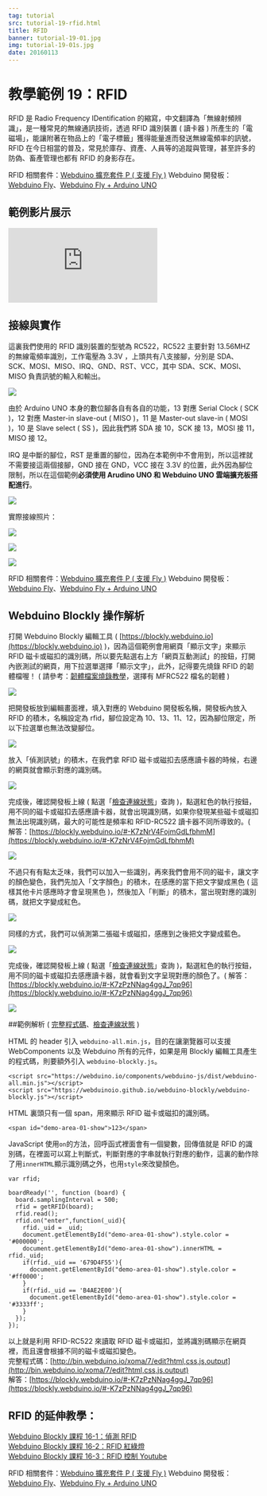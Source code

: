```yaml
---
tag: tutorial
src: tutorial-19-rfid.html
title: RFID
banner: tutorial-19-01.jpg
img: tutorial-19-01s.jpg
date: 20160113
---
```


<!-- @@master  = ../../_layout.html-->

<!-- @@block  =  meta-->

<title>教學範例 19：RFID :::: Webduino = Web × Arduino</title>

<meta name="description" content="RFID 是 Radio Frequency IDentification 的縮寫，中文翻譯為「無線射頻辨識」，是一種常見的無線通訊技術，透過 RFID 識別裝置 ( 讀卡器 ) 所產生的「電磁場」，能讓附著在物品上的「電子標籤」獲得能量進而發送無線電頻率的訊號，RFID 在今日相當的普及，常見於庫存、資產、人員等的追蹤與管理，甚至許多的防偽、畜產管理也都有 RFID 的身影存在。">

<meta itemprop="description" content="RFID 是 Radio Frequency IDentification 的縮寫，中文翻譯為「無線射頻辨識」，是一種常見的無線通訊技術，透過 RFID 識別裝置 ( 讀卡器 ) 所產生的「電磁場」，能讓附著在物品上的「電子標籤」獲得能量進而發送無線電頻率的訊號，RFID 在今日相當的普及，常見於庫存、資產、人員等的追蹤與管理，甚至許多的防偽、畜產管理也都有 RFID 的身影存在。">

<meta property="og:description" content="RFID 是 Radio Frequency IDentification 的縮寫，中文翻譯為「無線射頻辨識」，是一種常見的無線通訊技術，透過 RFID 識別裝置 ( 讀卡器 ) 所產生的「電磁場」，能讓附著在物品上的「電子標籤」獲得能量進而發送無線電頻率的訊號，RFID 在今日相當的普及，常見於庫存、資產、人員等的追蹤與管理，甚至許多的防偽、畜產管理也都有 RFID 的身影存在。">

<meta property="og:title" content="教學範例 19：RFID" >

<meta property="og:url" content="https://webduino.io/tutorials/tutorial-19-rfid.html">

<meta property="og:image" content="https://webduino.io/img/tutorials/tutorial-19-01s.jpg">

<meta itemprop="image" content="https://webduino.io/img/tutorials/tutorial-19-01s.jpg">

<include src="../_include-tutorials.html"></include>

<!-- @@close-->

<!-- @@block  =  preAndNext-->

<include src="../_include-tutorials-content.html"></include>

<!-- @@close-->

<!-- @@block  =  tutorials-->

# 教學範例 19：RFID

RFID 是 Radio Frequency IDentification 的縮寫，中文翻譯為「無線射頻辨識」，是一種常見的無線通訊技術，透過 RFID 識別裝置 ( 讀卡器 ) 所產生的「電磁場」，能讓附著在物品上的「電子標籤」獲得能量進而發送無線電頻率的訊號，RFID 在今日相當的普及，常見於庫存、資產、人員等的追蹤與管理，甚至許多的防偽、畜產管理也都有 RFID 的身影存在。

<div class="buy-this">
	<span>RFID 相關套件：<a href="https://webduino.io/buy/webduino-expansion-p.html" target="_blank">Webduino 擴充套件 P ( 支援 Fly )</a></span>
	<span>Webduino 開發板：<a href="https://webduino.io/buy/component-webduino-fly.html" target="_blank">Webduino Fly</a>、<a href="https://webduino.io/buy/component-webduino-uno-fly.html" target="_blank">Webduino Fly + Arduino UNO</a></span>
</div>

## 範例影片展示

<iframe class="youtube" src="https://www.youtube.com/embed/RrCAOgtPHdo" frameborder="0" allowfullscreen></iframe>

## 接線與實作

這裏我們使用的 RFID 識別裝置的型號為 RC522，RC522 主要針對 13.56MHZ 的無線電頻率識別，工作電壓為 3.3V ，上頭共有八支接腳，分別是 SDA、SCK、MOSI、MISO、IRQ、GND、RST、VCC，其中 SDA、SCK、MOSI、MISO 負責訊號的輸入和輸出。

![](../img/tutorials/tutorial-19-02.jpg)

由於 Arduino UNO 本身的數位腳各自有各自的功能，13 對應 Serial Clock ( SCK )，12 對應 Master-in slave-out ( MISO )，11 是 Master-out slave-in ( MOSI )，10 是 Slave select ( SS )，因此我們將 SDA 接 10，SCK 接 13，MOSI 接 11，MISO 接 12。

IRQ 是中斷的腳位，RST 是重置的腳位，因為在本範例中不會用到，所以這裡就不需要接這兩個接腳，GND 接在 GND，VCC 接在 3.3V 的位置，此外因為腳位限制，所以在這個範例**必須使用 Arudino UNO 和 Webduino UNO 雲端擴充板搭配進行**。

![](../img/tutorials/tutorial-19-03.jpg)

實際接線照片：

![](../img/tutorials/tutorial-19-04.jpg)

![](../img/tutorials/tutorial-19-05.jpg)

![](../img/tutorials/tutorial-19-06.jpg)

<div class="buy-this">
	<span>RFID 相關套件：<a href="https://webduino.io/buy/webduino-expansion-p.html" target="_blank">Webduino 擴充套件 P ( 支援 Fly )</a></span>
	<span>Webduino 開發板：<a href="https://webduino.io/buy/component-webduino-fly.html" target="_blank">Webduino Fly</a>、<a href="https://webduino.io/buy/component-webduino-uno-fly.html" target="_blank">Webduino Fly + Arduino UNO</a></span>
</div>

## Webduino Blockly 操作解析

打開 Webduino Blockly 編輯工具 ( [https://blockly.webduino.io](https://blockly.webduino.io) )，因為這個範例會用網頁「顯示文字」來顯示 RFID 磁卡或磁扣的識別碼，所以要先點選右上方「網頁互動測試」的按鈕，打開內嵌測試的網頁，用下拉選單選擇「顯示文字」，此外，記得要先燒錄 RFID 的韌體檔喔！ ( 請參考：[韌體檔案燒錄教學](https://webduino.io/tutorials/info-07-arduino-ino.html)，選擇有 MFRC522 檔名的韌體 )

![](../img/tutorials/tutorial-19-07.jpg)

把開發板放到編輯畫面裡，填入對應的 Webduino 開發板名稱，開發板內放入 RFID 的積木，名稱設定為 rfid，腳位設定為 10、13、11、12，因為腳位限定，所以下拉選單也無法改變腳位。

![](../img/tutorials/tutorial-19-08.jpg)

放入「偵測訊號」的積木，在我們拿 RFID 磁卡或磁扣去感應讀卡器的時候，右邊的網頁就會顯示對應的識別碼。

![](../img/tutorials/tutorial-19-09.jpg)

完成後，確認開發板上線 ( 點選「[檢查連線狀態](https://webduino.io/device.html)」查詢 )，點選紅色的執行按鈕，用不同的磁卡或磁扣去感應讀卡器，就會出現識別碼，如果你發現某些磁卡或磁扣無法出現識別碼，最大的可能性是頻率和 RFID-RC522 讀卡器不同所導致的。( 解答：[https://blockly.webduino.io/#-K7zNrV4FojmGdLfbhmM](https://blockly.webduino.io/#-K7zNrV4FojmGdLfbhmM)

![](../img/tutorials/tutorial-19-10.jpg)

不過只有有點太乏味，我們可以加入一些識別，再來我們會用不同的磁卡，讓文字的顏色變色，我們先加入「文字顏色」的積木，在感應的當下把文字變成黑色 ( 這樣其他卡片感應時才會呈現黑色 )，然後加入「判斷」的積木，當出現對應的識別碼，就把文字變成紅色。

![](../img/tutorials/tutorial-19-11.jpg)

同樣的方式，我們可以偵測第二張磁卡或磁扣，感應到之後把文字變成藍色。

![](../img/tutorials/tutorial-19-12.jpg)

完成後，確認開發板上線 ( 點選「[檢查連線狀態](https://webduino.io/device.html)」查詢 )，點選紅色的執行按鈕，用不同的磁卡或磁扣去感應讀卡器，就會看到文字呈現對應的顏色了。( 解答：[https://blockly.webduino.io/#-K7zPzNNag4ggJ_7qp96](https://blockly.webduino.io/#-K7zPzNNag4ggJ_7qp96)

![](../img/tutorials/tutorial-19-13.jpg)


##範例解析 ( [完整程式碼](http://bin.webduino.io/xoma/7/edit?html,css,js,output)、[檢查連線狀態](https://webduino.io/device.html) )

HTML 的 header 引入 `webduino-all.min.js`，目的在讓瀏覽器可以支援 WebComponents 以及 Webduino 所有的元件，如果是用 Blockly 編輯工具產生的程式碼，則要額外引入 `webduino-blockly.js`。

	<script src="https://webduino.io/components/webduino-js/dist/webduino-all.min.js"></script>
	<script src="https://webduinoio.github.io/webduino-blockly/webduino-blockly.js"></script>

HTML 裏頭只有一個 span，用來顯示 RFID 磁卡或磁扣的識別碼。

	<span id="demo-area-01-show">123</span>

JavaScript 使用`on`的方法，回呼函式裡面會有一個變數，回傳值就是 RFID 的識別碼，在裡面可以寫上判斷式，判斷對應的字串就執行對應的動作，這裏的動作除了用`innerHTML`顯示識別碼之外，也用`style`來改變顏色。

	var rfid;

	boardReady('', function (board) {
	  board.samplingInterval = 500;
	  rfid = getRFID(board);
	  rfid.read();
	  rfid.on("enter",function(_uid){
	    rfid._uid = _uid;
	    document.getElementById("demo-area-01-show").style.color = '#000000';
	    document.getElementById("demo-area-01-show").innerHTML = rfid._uid;
	    if(rfid._uid == '679D4F55'){
	      document.getElementById("demo-area-01-show").style.color = '#ff0000';
	    }
	    if(rfid._uid == 'B4AE2E00'){
	      document.getElementById("demo-area-01-show").style.color = '#3333ff';
	    }
	  });
	});

以上就是利用 RFID-RC522 來讀取 RFID 磁卡或磁扣，並將識別碼顯示在網頁裡，而且還會根據不同的磁卡或磁扣變色。   
完整程式碼：[http://bin.webduino.io/xoma/7/edit?html,css,js,output](http://bin.webduino.io/xoma/7/edit?html,css,js,output)  
解答：[https://blockly.webduino.io/#-K7zPzNNag4ggJ_7qp96](https://blockly.webduino.io/#-K7zPzNNag4ggJ_7qp96)

## RFID 的延伸教學：

[Webduino Blockly 課程 16-1：偵測 RFID](https://blockly.webduino.io/?lang=zh-hant&page=tutorials/rfid-1#-K45oDB4TmzOFSNMPGGG)  
[Webduino Blockly 課程 16-2：RFID 紅綠燈](https://blockly.webduino.io/?lang=zh-hant&page=tutorials/rfid-2#-K45qdjcmCYGz9YaNcUp)  
[Webduino Blockly 課程 16-3：RFID 控制 Youtube](https://blockly.webduino.io/?lang=zh-hant&page=tutorials/rfid-3#-K462IpY3cfK91yLDK3M) 

<div class="buy-this">
	<span>RFID 相關套件：<a href="https://webduino.io/buy/webduino-expansion-p.html" target="_blank">Webduino 擴充套件 P ( 支援 Fly )</a></span>
	<span>Webduino 開發板：<a href="https://webduino.io/buy/component-webduino-fly.html" target="_blank">Webduino Fly</a>、<a href="https://webduino.io/buy/component-webduino-uno-fly.html" target="_blank">Webduino Fly + Arduino UNO</a></span>
</div>    


<!-- @@close-->